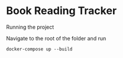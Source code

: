 # Book Reading Tracker

Running the project

Navigate to the root of the folder and run

`docker-compose up --build`

